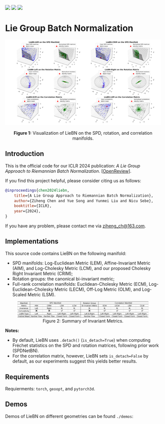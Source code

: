 [<img src="https://img.shields.io/badge/arXiv-2403.11261-b31b1b"></img>](https://arxiv.org/abs/2403.11261)
[<img src="https://img.shields.io/badge/OpenReview|forum-okYdj8Ysru-8c1b13"></img>](https://openreview.net/forum?id=okYdj8Ysru)
[<img src="https://img.shields.io/badge/OpenReview|pdf-okYdj8Ysru-8c1b13"></img>](https://openreview.net/pdf?id=okYdj8Ysru)

# Lie Group Batch Normalization

<div align="center">
    <img src="LieBN_illustration.png" width="800">
    <p align="center"><b>Figure 1:</b> Visualization of LieBN on the SPD, rotation, and correlation manifolds.</p>
</div>


## Introduction
This is the official code for our ICLR 2024 publication: *A Lie Group Approach to Riemannian Batch Normalization*. [[OpenReview](https://openreview.net/forum?id=okYdj8Ysru)].

If you find this project helpful, please consider citing us as follows:

```bib
@inproceedings{chen2024liebn,
    title={A Lie Group Approach to Riemannian Batch Normalization},
    author={Ziheng Chen and Yue Song and Yunmei Liu and Nicu Sebe},
    booktitle={ICLR},
    year={2024},
}
```

If you have any problem, please contact me via ziheng_ch@163.com.

## Implementations
This source code contains LieBN on the following manifold:
- SPD manifolds: Log-Euclidean Metric (LEM), Affine-Invariant Metric (AIM), and Log-Cholesky Metric (LCM), and our proposed Cholesky Right Invariant Metric (CRIM);
- Rotation groups: the canonical bi-invariant metric;
- Full-rank correlation manifolds: Euclidean-Cholesky Metric (ECM), Log-Euclidean-Cholesky Metric (LECM), Off-Log Metric (OLM), and Log-Scaled Metric (LSM).

<div align="center">
    <figure>
        <img src="sum_metrics.png" width="1000">
        <figcaption>Figure 2: Summary of Invariant Metrics.</figcaption>
    </figure>
</div>

**Notes:** 
- By default, LieBN uses `.detach()` (`is_detach=True`) when computing Fréchet statistics on the SPD and rotation matrices, following prior work (SPDNetBN). 
- For the correlation matrix, however, LieBN sets `is_detach=False` by default, as our experiments suggest this yields better results.

## Requirements
Requierments: `torch`, `geoopt`, and `pytorch3d`.

## Demos
Demos of LieBN on different geometries can be found `./demos`:

